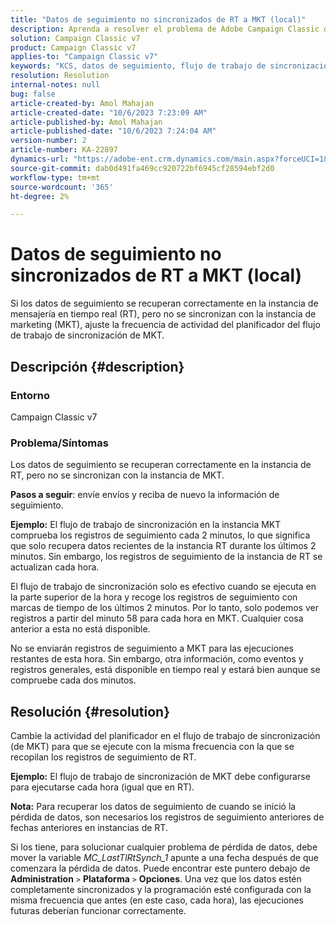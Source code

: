 ```yaml
---
title: "Datos de seguimiento no sincronizados de RT a MKT (local)"
description: Aprenda a resolver el problema de Adobe Campaign Classic de sincronización de datos de seguimiento de RT a MKT (local).
solution: Campaign Classic v7
product: Campaign Classic v7
applies-to: "Campaign Classic v7"
keywords: "KCS, datos de seguimiento, flujo de trabajo de sincronización, Adobe Campaign Classic v7, RT, MKT"
resolution: Resolution
internal-notes: null
bug: false
article-created-by: Amol Mahajan
article-created-date: "10/6/2023 7:23:09 AM"
article-published-by: Amol Mahajan
article-published-date: "10/6/2023 7:24:04 AM"
version-number: 2
article-number: KA-22897
dynamics-url: "https://adobe-ent.crm.dynamics.com/main.aspx?forceUCI=1&pagetype=entityrecord&etn=knowledgearticle&id=bd79232d-1964-ee11-be6e-6045bd006ce9"
source-git-commit: dab0d491fa469cc920722bf6945cf28594ebf2d0
workflow-type: tm+mt
source-wordcount: '365'
ht-degree: 2%

---
```


# Datos de seguimiento no sincronizados de RT a MKT (local)


Si los datos de seguimiento se recuperan correctamente en la instancia de mensajería en tiempo real (RT), pero no se sincronizan con la instancia de marketing (MKT), ajuste la frecuencia de actividad del planificador del flujo de trabajo de sincronización de MKT.

## Descripción {#description}


### Entorno

Campaign Classic v7



### Problema/Síntomas

Los datos de seguimiento se recuperan correctamente en la instancia de RT, pero no se sincronizan con la instancia de MKT.



<b>Pasos a seguir</b>: envíe envíos y reciba de nuevo la información de seguimiento.



<b>Ejemplo:</b> El flujo de trabajo de sincronización en la instancia MKT comprueba los registros de seguimiento cada 2 minutos, lo que significa que solo recupera datos recientes de la instancia RT durante los últimos 2 minutos. Sin embargo, los registros de seguimiento de la instancia de RT se actualizan cada hora.

El flujo de trabajo de sincronización solo es efectivo cuando se ejecuta en la parte superior de la hora y recoge los registros de seguimiento con marcas de tiempo de los últimos 2 minutos. Por lo tanto, solo podemos ver registros a partir del minuto 58 para cada hora en MKT. Cualquier cosa anterior a esta no está disponible.

No se enviarán registros de seguimiento a MKT para las ejecuciones restantes de esta hora. Sin embargo, otra información, como eventos y registros generales, está disponible en tiempo real y estará bien aunque se compruebe cada dos minutos.


## Resolución {#resolution}


Cambie la actividad del planificador en el flujo de trabajo de sincronización (de MKT) para que se ejecute con la misma frecuencia con la que se recopilan los registros de seguimiento de RT.

<b>Ejemplo:</b> El flujo de trabajo de sincronización de MKT debe configurarse para ejecutarse cada hora (igual que en RT).

<b>Nota:</b> Para recuperar los datos de seguimiento de cuando se inició la pérdida de datos, son necesarios los registros de seguimiento anteriores de fechas anteriores en instancias de RT.

Si los tiene, para solucionar cualquier problema de pérdida de datos, debe mover la variable *MC_LastTlRtSynch_1* apunte a una fecha después de que comenzara la pérdida de datos. Puede encontrar este puntero debajo de <b>Administration</b> `>`  <b>Plataforma</b> `>`  <b>Opciones</b>. Una vez que los datos estén completamente sincronizados y la programación esté configurada con la misma frecuencia que antes (en este caso, cada hora), las ejecuciones futuras deberían funcionar correctamente.
